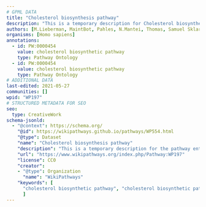 ```yaml
---
# GPML DATA
title: "Cholesterol biosynthesis pathway"
description: "This is a temporary description for Cholesterol biosynthesis pathway"
authors: [M.Lieberman, MaintBot, Pahles, N.Mantei, Thomas, Samuel Sklar, MartijnVanIersel, Egonw, AlexanderPico, Bart Smeets, AndtheWings, Khanspers, Fehrhart, DeSl, Eweitz]
organisms: [Homo sapiens]
annotations:
  - id: PW:0000454
    value: cholesterol biosynthetic pathway
    type: Pathway Ontology
  - id: PW:0000454
    value: cholesterol biosynthetic pathway
    type: Pathway Ontology
# ADDITIONAL DATA
last-edited: 2021-05-27
communities: []
wpid: "WP197"
# STRUCTURED METADATA FOR SEO
seo:
  type: CreativeWork
schema-jsonld:
  - "@context": https://schema.org/
    "@id": https://wikipathways.github.io/pathways/WP554.html
    "@type": Dataset
    "name": "Cholesterol biosynthesis pathway"
    "description": "This is a temporary description for the pathway entitled: Cholesterol biosynthesis pathway"
    "url": "https://www.wikipathways.org/index.php/Pathway:WP197"
    "license": CC0
    "creator":
    - "@type": Organization
      "name": "WikiPathways"
    "keywords": [
      "cholesterol biosynthetic pathway", "cholesterol biosynthetic pathway",
      ]
---
```

